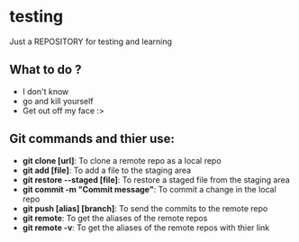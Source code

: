 # testing
Just a REPOSITORY for testing and learning

## What to do ?
 - I don't know
 - go and kill yourself
 - Get out off my face :>

## Git commands and thier use:
 - **git clone [url]**: To clone a remote repo as a local repo
 - **git add [file]**: To add a file to the staging area
 - **git restore --staged [file]**: To restore a staged file from the staging area
 - **git commit -m "Commit message"**: To commit a change in the local repo
 - **git push [alias] [branch]**: To send the commits to the remote repo
 - **git remote**: To get the aliases of the remote repos
 - **git remote -v**: To get the aliases of the remote repos with thier link
